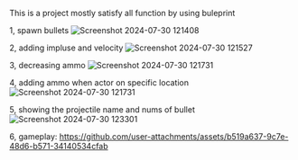 This is a project
mostly satisfy all function by using buleprint

1,
spawn bullets
![Screenshot 2024-07-30 121408](https://github.com/user-attachments/assets/a674ef07-724c-4ff5-a8e5-e1b5e288ac8c)

2, 
adding impluse and velocity
![Screenshot 2024-07-30 121527](https://github.com/user-attachments/assets/7b610fe7-d51b-48c3-a23b-36cd2ddeaeeb)

3,
decreasing ammo
![Screenshot 2024-07-30 121731](https://github.com/user-attachments/assets/d7d536dc-b2a5-4528-8107-913560431f4f)

4,
adding ammo when actor on specific location
![Screenshot 2024-07-30 121731](https://github.com/user-attachments/assets/12a607ff-5b0f-4b6d-a6cc-d56719172bcf)

5,
showing the projectile name and nums of bullet
![Screenshot 2024-07-30 123301](https://github.com/user-attachments/assets/67d2c95e-ea1c-4bd5-a2a0-7ff2ea801f44)


6,
gameplay:
https://github.com/user-attachments/assets/b519a637-9c7e-48d6-b571-34140534cfab
